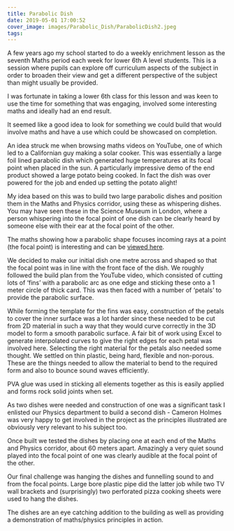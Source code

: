 ```yaml
---
title: Parabolic Dish
date: 2019-05-01 17:00:52
cover_image: images/Parabolic_Dish/ParabolicDish2.jpeg
tags:
---
```


A few years ago my school started to do a weekly enrichment lesson as the seventh Maths period each week for lower 6th A level students.  This is a session where pupils can explore off curriculum aspects of the subject in order to broaden their view and get a different perspective of the subject than might usually be provided.

I was fortunate in taking a lower 6th class for this lesson and was keen to use the time for something that was engaging, involved some interesting maths and ideally had an end result.

It seemed like a good idea to look for something we could build that would involve maths and have a use which could be showcased on completion.

An idea struck me when browsing maths videos on YouTube, one of which led to a Californian guy making a solar cooker.  This was essentially a large foil lined parabolic dish which generated huge temperatures at its focal point when placed in the sun.  A particularly impressive demo of the end product showed a large potato being cooked.  In fact the dish was over powered for the job and ended up setting the potato alight!

My idea based on this was to build two large parabolic dishes and position them in the Maths and Physics corridor, using these as whispering dishes.  You may have seen these in the Science Museum in London, where a person whispering into the focal point of one dish can be clearly heard by someone else with their ear at the focal point of the other.

<p>The maths showing how a parabolic shape focuses incoming rays at a point (the focal point) is interesting and can be <a href=https://sites.google.com/view/parabola-maths/home>viewed here</a>.</p>

We decided to make our initial dish one metre across and shaped so that the focal point was in line with the front face of the dish.  We roughly followed the build plan from the YouTube video, which consisted of cutting lots of ‘fins’ with a parabolic arc as one edge and sticking these onto a 1 meter circle of thick card.  This was then faced with a number of ‘petals’ to provide the parabolic surface.

While forming the template for the fins was easy, construction of the petals to cover the inner surface was a lot harder since these needed to be cut from 2D material in such a way that they would curve correctly in the 3D model to form a smooth parabolic surface.  A fair bit of work using Excel to generate interpolated curves to give the right edges for each petal was involved here.  Selecting the right material for the petals also needed some thought.  We settled on thin plastic, being hard, flexible and non-porous.  These are the things needed to allow the material to bend to the required form and also to bounce sound waves efficiently.

PVA glue was used in sticking all elements together as this is easily applied and forms rock solid joints when set.

As two dishes were needed and construction of one was a significant task I enlisted our Physics department to build a second dish - Cameron Holmes was very happy to get involved in the project as the principles illustrated are obviously very relevant to his subject too.

Once built we tested the dishes by placing one at each end of the Maths and Physics corridor, about 60 meters apart.  Amazingly a very quiet sound played into the focal point of one was clearly audible at the focal point of the other.

Our final challenge was hanging the dishes and funnelling sound to and from the focal points.  Large bore plastic pipe did the latter job while two TV wall brackets and (surprisingly) two perforated pizza cooking sheets were used to hang the dishes.

The dishes are an eye catching addition to the building as well as providing a demonstration of maths/physics principles in action.

